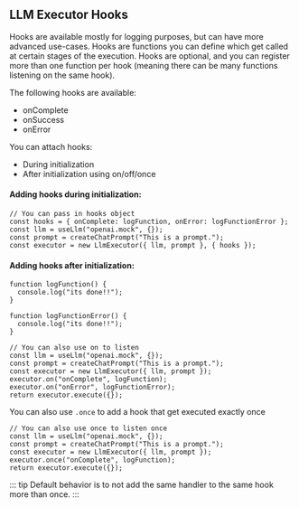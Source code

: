 ## LLM Executor Hooks

Hooks are available mostly for logging purposes, but can have more advanced use-cases. Hooks are functions you can define which get called at certain stages of the execution. Hooks are optional, and you can register more than one function per hook (meaning there can be many functions listening on the same hook).

The following hooks are available:

- onComplete
- onSuccess
- onError

You can attach hooks:

- During initialization
- After initialization using on/off/once

#### Adding hooks during initialization:

```typescript{2,5}:no-line-numbers
// You can pass in hooks object
const hooks = { onComplete: logFunction, onError: logFunctionError };
const llm = useLlm("openai.mock", {});
const prompt = createChatPrompt("This is a prompt.");
const executor = new LlmExecutor({ llm, prompt }, { hooks });
```

#### Adding hooks after initialization:

```typescript{13,14}:no-line-numbers
function logFunction() {
  console.log("its done!!");
}

function logFunctionError() {
  console.log("its done!!");
}

// You can also use on to listen
const llm = useLlm("openai.mock", {});
const prompt = createChatPrompt("This is a prompt.");
const executor = new LlmExecutor({ llm, prompt });
executor.on("onComplete", logFunction);
executor.on("onError", logFunctionError);
return executor.execute({});
```

You can also use `.once` to add a hook that get executed exactly once

```typescript{5}:no-line-numbers
// You can also use once to listen once
const llm = useLlm("openai.mock", {});
const prompt = createChatPrompt("This is a prompt.");
const executor = new LlmExecutor({ llm, prompt });
executor.once("onComplete", logFunction);
return executor.execute({});
```

::: tip
Default behavior is to not add the same handler to the same hook more than once.
:::
